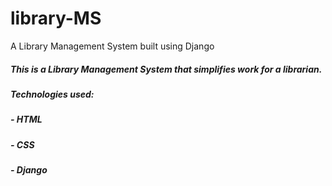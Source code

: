 # library-MS
A Library Management System built using Django

##### This is a Library Management System that simplifies work for a librarian.
##### Technologies used:
##### - HTML
##### - CSS
##### - Django
